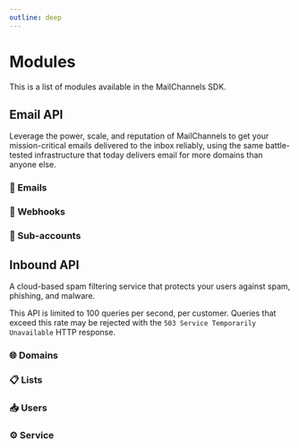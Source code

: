 ```yaml
---
outline: deep
---
```


<script setup>
import { VPButton } from 'vitepress/theme-without-fonts'
</script>

# Modules

This is a list of modules available in the MailChannels SDK.

## Email API <Badge type="warning" text="version 0.11.0" />

Leverage the power, scale, and reputation of MailChannels to get your mission-critical emails delivered to the inbox reliably, using the same battle-tested infrastructure that today delivers email for more domains than anyone else.

### 📧 Emails

<!-- @include: modules/emails.md#description -->

<VPButton href="/modules/emails" text="Read documentation" theme="alt" style="text-decoration:none" />

### 📢 Webhooks

<!-- @include: modules/webhooks.md#description -->

<VPButton href="/modules/webhooks" text="Read documentation" theme="alt" style="text-decoration:none" />

### 🪪 Sub-accounts

<!-- @include: modules/sub-accounts.md#description -->

<VPButton href="/modules/sub-accounts" text="Read documentation" theme="alt" style="text-decoration:none" />

## Inbound API <Badge type="warning" text="version 1.1.0" />

A cloud-based spam filtering service that protects your users against spam, phishing, and malware.

This API is limited to 100 queries per second, per customer. Queries that exceed this rate may be rejected with the `503 Service Temporarily Unavailable` HTTP response.

### 🌐 Domains

<!-- @include: modules/domains.md#description -->

<VPButton href="/modules/domains" text="Read documentation" theme="alt" style="text-decoration:none" />

### 📋 Lists

<!-- @include: modules/lists.md#description -->

<VPButton href="/modules/lists" text="Read documentation" theme="alt" style="text-decoration:none" />

### 📥 Users

<!-- @include: modules/users.md#description -->

<VPButton href="/modules/users" text="Read documentation" theme="alt" style="text-decoration:none" />

### ⚙️ Service 

<!-- @include: modules/service.md#description -->

<VPButton href="/modules/service" text="Read documentation" theme="alt" style="text-decoration:none" />
